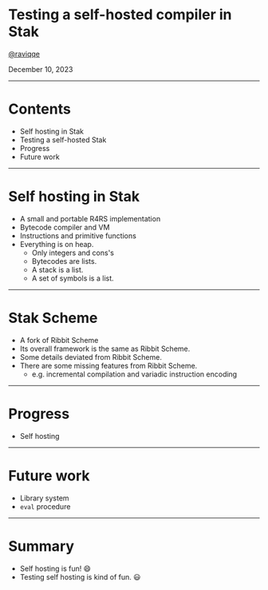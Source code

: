 # Testing a self-hosted compiler in Stak

[@raviqqe](https://github.com/raviqqe)

December 10, 2023

---

# Contents

- Self hosting in Stak
- Testing a self-hosted Stak
- Progress
- Future work

---

# Self hosting in Stak

- A small and portable R4RS implementation
- Bytecode compiler and VM
- Instructions and primitive functions
- Everything is on heap.
  - Only integers and cons's
  - Bytecodes are lists.
  - A stack is a list.
  - A set of symbols is a list.

---

# Stak Scheme

- A fork of Ribbit Scheme
- Its overall framework is the same as Ribbit Scheme.
- Some details deviated from Ribbit Scheme.
- There are some missing features from Ribbit Scheme.
  - e.g. incremental compilation and variadic instruction encoding

---

# Progress

- Self hosting

---

# Future work

- Library system
- `eval` procedure

---

# Summary

- Self hosting is fun! 😄
- Testing self hosting is kind of fun. 😃
